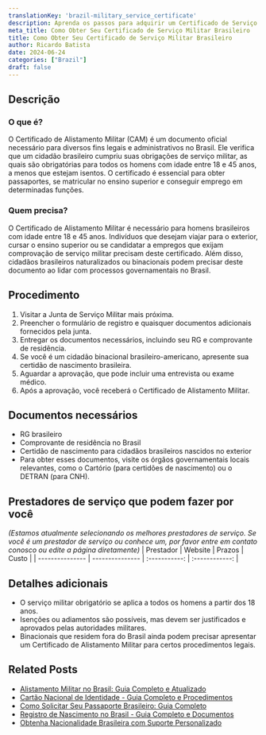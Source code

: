 ```yaml
---
translationKey: 'brazil-military_service_certificate'
description: Aprenda os passos para adquirir um Certificado de Serviço Militar brasileiro necessário para documentação legal e viagens internacionais.
meta_title: Como Obter Seu Certificado de Serviço Militar Brasileiro
title: Como Obter Seu Certificado de Serviço Militar Brasileiro
author: Ricardo Batista
date: 2024-06-24
categories: ["Brazil"]
draft: false
---
```


## Descrição
### O que é?
O Certificado de Alistamento Militar (CAM) é um documento oficial necessário para diversos fins legais e administrativos no Brasil. Ele verifica que um cidadão brasileiro cumpriu suas obrigações de serviço militar, as quais são obrigatórias para todos os homens com idade entre 18 e 45 anos, a menos que estejam isentos. O certificado é essencial para obter passaportes, se matricular no ensino superior e conseguir emprego em determinadas funções.

### Quem precisa?
O Certificado de Alistamento Militar é necessário para homens brasileiros com idade entre 18 e 45 anos. Indivíduos que desejam viajar para o exterior, cursar o ensino superior ou se candidatar a empregos que exijam comprovação de serviço militar precisam deste certificado. Além disso, cidadãos brasileiros naturalizados ou binacionais podem precisar deste documento ao lidar com processos governamentais no Brasil.

## Procedimento

1. Visitar a Junta de Serviço Militar mais próxima.
2. Preencher o formulário de registro e quaisquer documentos adicionais fornecidos pela junta.
3. Entregar os documentos necessários, incluindo seu RG e comprovante de residência.
4. Se você é um cidadão binacional brasileiro-americano, apresente sua certidão de nascimento brasileira.
5. Aguardar a aprovação, que pode incluir uma entrevista ou exame médico.
6. Após a aprovação, você receberá o Certificado de Alistamento Militar.

## Documentos necessários

- RG brasileiro
- Comprovante de residência no Brasil
- Certidão de nascimento para cidadãos brasileiros nascidos no exterior
- Para obter esses documentos, visite os órgãos governamentais locais relevantes, como o Cartório (para certidões de nascimento) ou o DETRAN (para CNH).

## Prestadores de serviço que podem fazer por você
_(Estamos atualmente selecionando os melhores prestadores de serviço. Se você é um prestador de serviço ou conhece um, por favor entre em contato conosco ou edite a página diretamente)_
| Prestador       |     Website     |    Prazos     |       Custo     |
| --------------- | --------------- | :-----------: | :------------: |

## Detalhes adicionais

- O serviço militar obrigatório se aplica a todos os homens a partir dos 18 anos.
- Isenções ou adiamentos são possíveis, mas devem ser justificados e aprovados pelas autoridades militares.
- Binacionais que residem fora do Brasil ainda podem precisar apresentar um Certificado de Alistamento Militar para certos procedimentos legais.
## Related Posts

- [Alistamento Militar no Brasil: Guia Completo e Atualizado](https://tramitit.com/pt/guides/brazil/alistamento_militar/)
- [Cartão Nacional de Identidade - Guia Completo e Procedimentos](https://tramitit.com/pt/guides/brazil/documento_de_identidade/)
- [Como Solicitar Seu Passaporte Brasileiro: Guia Completo](https://tramitit.com/pt/guides/brazil/emissão_de_passaporte/)
- [Registro de Nascimento no Brasil - Guia Completo e Documentos](https://tramitit.com/pt/guides/brazil/registro_de_nascimento/)
- [Obtenha Nacionalidade Brasileira com Suporte Personalizado](https://tramitit.com/pt/guides/brazil/solicitação_de_nacionalidade/)